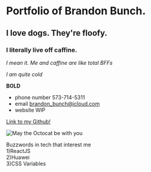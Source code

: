 # Portfolio of Brandon Bunch. 

## I love dogs. They're floofy.

### I literally live off caffine.
_I mean it. Me and caffine are like total BFFs_

_I am quite cold_

**BOLD**

- phone number 573-714-5311
- email brandon_bunch@icloud.com
- website WIP

[Link to my Github!](https://github.com/BunchDevelopment)

![May the Octocat be with you](https://i.pinimg.com/236x/dc/ef/3a/dcef3abedf0e0761203aaeb85886a6f3--jedi-knight-open-source.jpg)

Buzzwords in tech that interest me
<br>1)ReactJS
<br>2)Huawei
<br>3)CSS Variables